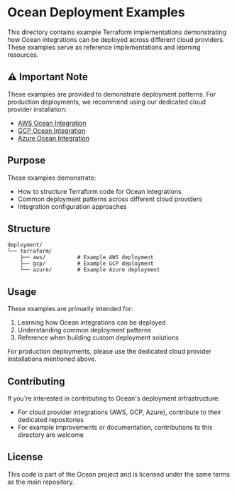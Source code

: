 # Ocean Deployment Examples

This directory contains example Terraform implementations demonstrating how Ocean integrations can be deployed across different cloud providers. These examples serve as reference implementations and learning resources.

## ⚠️ Important Note

These examples are provided to demonstrate deployment patterns. For production deployments, we recommend using our dedicated cloud provider installation:

- [AWS Ocean Integration](https://docs.port.io/build-your-software-catalog/sync-data-to-catalog/cloud-providers/aws/installations/installation)
- [GCP Ocean Integration](https://docs.port.io/build-your-software-catalog/sync-data-to-catalog/cloud-providers/gcp/installation)
- [Azure Ocean Integration](https://docs.port.io/build-your-software-catalog/sync-data-to-catalog/cloud-providers/azure/installation)
  
## Purpose

These examples demonstrate:
- How to structure Terraform code for Ocean integrations
- Common deployment patterns across different cloud providers
- Integration configuration approaches

## Structure

```
deployment/
└── terraform/
    ├── aws/          # Example AWS deployment
    ├── gcp/          # Example GCP deployment
    └── azure/        # Example Azure deployment
```

## Usage

These examples are primarily intended for:
1. Learning how Ocean integrations can be deployed
2. Understanding common deployment patterns
3. Reference when building custom deployment solutions

For production deployments, please use the dedicated cloud provider installations mentioned above.

## Contributing

If you're interested in contributing to Ocean's deployment infrastructure:
- For cloud provider integrations (AWS, GCP, Azure), contribute to their dedicated repositories
- For example improvements or documentation, contributions to this directory are welcome

## License

This code is part of the Ocean project and is licensed under the same terms as the main repository.
